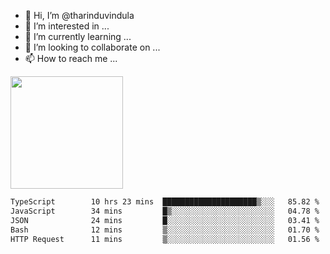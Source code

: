 - 👋 Hi, I’m @tharinduvindula
- 👀 I’m interested in ...
- 🌱 I’m currently learning ...
- 💞️ I’m looking to collaborate on ...
- 📫 How to reach me ...

<!---
tharinduvindula/tharinduvindula is a ✨ special ✨ repository because its `README.md` (this file) appears on your GitHub profile.
You can click the Preview link to take a look at your changes.
--->

<img height="180em" src="https://github-readme-stats.vercel.app/api?username=tharinduvindula&show_icons=true&hide_border=false&&count_private=true&include_all_commits=true" />


<!--START_SECTION:waka-->

```txt
TypeScript        10 hrs 23 mins  █████████████████████▒░░░   85.82 %
JavaScript        34 mins         █▒░░░░░░░░░░░░░░░░░░░░░░░   04.78 %
JSON              24 mins         █░░░░░░░░░░░░░░░░░░░░░░░░   03.41 %
Bash              12 mins         ▒░░░░░░░░░░░░░░░░░░░░░░░░   01.70 %
HTTP Request      11 mins         ▒░░░░░░░░░░░░░░░░░░░░░░░░   01.56 %
```

<!--END_SECTION:waka-->
